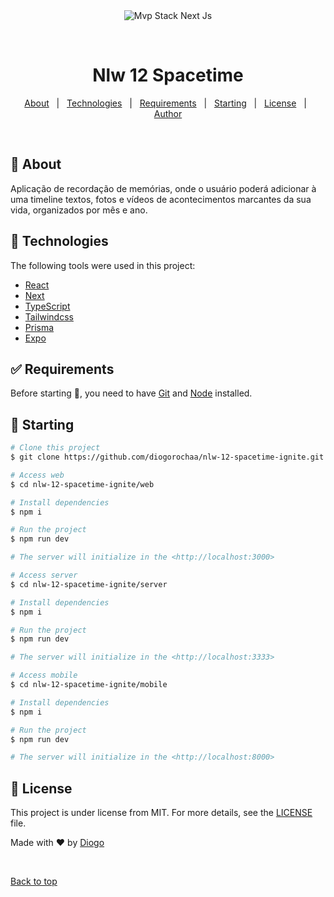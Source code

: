 <div align="center" id="top"> 
  <img src="./.github/app.gif" alt="Mvp Stack Next Js" />

&#xa0;

</div>

<h1 align="center">Nlw 12 Spacetime</h1>


<p align="center">
  <a href="#dart-about">About</a> &#xa0; | &#xa0; 
  <a href="#rocket-technologies">Technologies</a> &#xa0; | &#xa0;
  <a href="#white_check_mark-requirements">Requirements</a> &#xa0; | &#xa0;
  <a href="#checkered_flag-starting">Starting</a> &#xa0; | &#xa0;
  <a href="#memo-license">License</a> &#xa0; | &#xa0;
  <a href="https://github.com/diogorochaa" target="_blank">Author</a>
</p>

<br>

## :dart: About

Aplicação de recordação de memórias, onde o usuário poderá adicionar à uma timeline textos, fotos e vídeos de acontecimentos marcantes da sua vida, organizados por mês e ano.

## :rocket: Technologies

The following tools were used in this project:

- [React](https://pt-br.reactjs.org/)
- [Next](https://nextjs.org)
- [TypeScript](https://www.typescriptlang.org/)
- [Tailwindcss](https://tailwindcss.com)
- [Prisma](https://www.prisma.io)
- [Expo](https://expo.dev)

## :white_check_mark: Requirements

Before starting :checkered_flag:, you need to have [Git](https://git-scm.com) and [Node](https://nodejs.org/en/) installed.

## :checkered_flag: Starting

```bash
# Clone this project
$ git clone https://github.com/diogorochaa/nlw-12-spacetime-ignite.git

# Access web
$ cd nlw-12-spacetime-ignite/web

# Install dependencies
$ npm i

# Run the project
$ npm run dev

# The server will initialize in the <http://localhost:3000>

# Access server
$ cd nlw-12-spacetime-ignite/server

# Install dependencies
$ npm i

# Run the project
$ npm run dev

# The server will initialize in the <http://localhost:3333>

# Access mobile
$ cd nlw-12-spacetime-ignite/mobile

# Install dependencies
$ npm i

# Run the project
$ npm run dev

# The server will initialize in the <http://localhost:8000>
```

## :memo: License

This project is under license from MIT. For more details, see the [LICENSE](LICENSE.md) file.

Made with :heart: by <a href="https://github.com/diogorochaa" target="_blank">Diogo</a>

&#xa0;

<a href="#top">Back to top</a>
